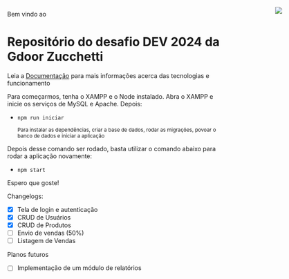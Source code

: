 <div style='display: flex; justify-content: end; position: absolute; left: 52rem; top: 3.5rem; width: 2rem'><img src='./src/assets/favicon.ico' /></div>


Bem vindo ao

# Repositório do desafio DEV 2024 da Gdoor Zucchetti

Leia a [Documentação](Documentação.md) para mais informações acerca das tecnologias e funcionamento


Para começarmos, tenha o XAMPP e o Node instalado. Abra o XAMPP e inicie os serviços de MySQL e Apache. Depois:

- `npm run iniciar`

  <small>Para instalar as dependências, criar a base de dados, rodar as migrações, povoar o banco de dados e iniciar a aplicação</small>

Depois desse comando ser rodado, basta utilizar o comando abaixo para rodar a aplicação novamente:

- `npm start`

Espero que goste!

Changelogs:

- [X] Tela de login e autenticação
- [X] CRUD de Usuários
- [X] CRUD de Produtos
- [ ] Envio de vendas (50%)
- [ ] Listagem de Vendas

Planos futuros

- [ ] Implementação de um módulo de relatórios
